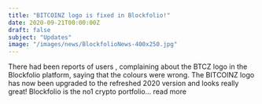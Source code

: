 ```yaml
---
title: "BITCOINZ logo is fixed in Blockfolio!"
date: 2020-09-21T00:00:00Z
draft: false
subject: "Updates"
image: "/images/news/BlockfolioNews-400x250.jpg"
---
```


There had been reports of users , complaining about the BTCZ logo in the Blockfolio platform, saying that the colours were wrong. The BITCOINZ logo has now been upgraded to the refreshed 2020 version and looks really great! Blockfolio is the no1 crypto portfolio...
read more
